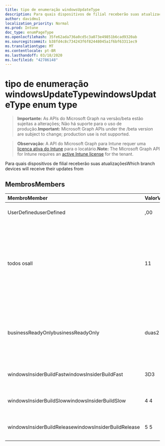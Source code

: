 ```yaml
---
title: tipo de enumeração windowsUpdateType
description: Para quais dispositivos de filial receberão suas atualizações
author: davidmu1
localization_priority: Normal
ms.prod: Intune
doc_type: enumPageType
ms.openlocfilehash: 35fe62ada736a0cd5c3a073e49851b6cad9320ab
ms.sourcegitcommit: b38fd4c8c734243f6f82448045a1f6bf63311ec9
ms.translationtype: MT
ms.contentlocale: pt-BR
ms.lasthandoff: 03/18/2020
ms.locfileid: "42786148"
---
```

# <a name="windowsupdatetype-enum-type"></a><span data-ttu-id="10083-103">tipo de enumeração windowsUpdateType</span><span class="sxs-lookup"><span data-stu-id="10083-103">windowsUpdateType enum type</span></span>

> <span data-ttu-id="10083-104">**Importante:** As APIs do Microsoft Graph na versão/beta estão sujeitas a alterações; Não há suporte para o uso de produção.</span><span class="sxs-lookup"><span data-stu-id="10083-104">**Important:** Microsoft Graph APIs under the /beta version are subject to change; production use is not supported.</span></span>

> <span data-ttu-id="10083-105">**Observação:** A API do Microsoft Graph para Intune requer uma [licença ativa do Intune](https://go.microsoft.com/fwlink/?linkid=839381) para o locatário.</span><span class="sxs-lookup"><span data-stu-id="10083-105">**Note:** The Microsoft Graph API for Intune requires an [active Intune license](https://go.microsoft.com/fwlink/?linkid=839381) for the tenant.</span></span>

<span data-ttu-id="10083-106">Para quais dispositivos de filial receberão suas atualizações</span><span class="sxs-lookup"><span data-stu-id="10083-106">Which branch devices will receive their updates from</span></span>

## <a name="members"></a><span data-ttu-id="10083-107">Membros</span><span class="sxs-lookup"><span data-stu-id="10083-107">Members</span></span>
|<span data-ttu-id="10083-108">Membro</span><span class="sxs-lookup"><span data-stu-id="10083-108">Member</span></span>|<span data-ttu-id="10083-109">Valor</span><span class="sxs-lookup"><span data-stu-id="10083-109">Value</span></span>|<span data-ttu-id="10083-110">Descrição</span><span class="sxs-lookup"><span data-stu-id="10083-110">Description</span></span>|
|:---|:---|:---|
|<span data-ttu-id="10083-111">UserDefined</span><span class="sxs-lookup"><span data-stu-id="10083-111">userDefined</span></span>|<span data-ttu-id="10083-112">,0</span><span class="sxs-lookup"><span data-stu-id="10083-112">0</span></span>|<span data-ttu-id="10083-113">Permite que o usuário defina.</span><span class="sxs-lookup"><span data-stu-id="10083-113">Allow the user to set.</span></span>|
|<span data-ttu-id="10083-114">todos os</span><span class="sxs-lookup"><span data-stu-id="10083-114">all</span></span>|<span data-ttu-id="10083-115">1</span><span class="sxs-lookup"><span data-stu-id="10083-115">1</span></span>|<span data-ttu-id="10083-116">Canal semestral (direcionado).</span><span class="sxs-lookup"><span data-stu-id="10083-116">Semi-annual Channel (Targeted).</span></span> <span data-ttu-id="10083-117">O dispositivo obtém todas as atualizações de recursos aplicáveis do canal semestral (direcionado).</span><span class="sxs-lookup"><span data-stu-id="10083-117">Device gets all applicable feature updates from Semi-annual Channel (Targeted).</span></span>|
|<span data-ttu-id="10083-118">businessReadyOnly</span><span class="sxs-lookup"><span data-stu-id="10083-118">businessReadyOnly</span></span>|<span data-ttu-id="10083-119">duas</span><span class="sxs-lookup"><span data-stu-id="10083-119">2</span></span>|<span data-ttu-id="10083-120">Canal semestral.</span><span class="sxs-lookup"><span data-stu-id="10083-120">Semi-annual Channel.</span></span> <span data-ttu-id="10083-121">O dispositivo Obtém atualizações de recursos do canal semestral.</span><span class="sxs-lookup"><span data-stu-id="10083-121">Device gets feature updates from Semi-annual Channel.</span></span>|
|<span data-ttu-id="10083-122">windowsInsiderBuildFast</span><span class="sxs-lookup"><span data-stu-id="10083-122">windowsInsiderBuildFast</span></span>|<span data-ttu-id="10083-123">3D</span><span class="sxs-lookup"><span data-stu-id="10083-123">3</span></span>|<span data-ttu-id="10083-124">Compilação do Windows Insider-Fast</span><span class="sxs-lookup"><span data-stu-id="10083-124">Windows Insider build - Fast</span></span>|
|<span data-ttu-id="10083-125">windowsInsiderBuildSlow</span><span class="sxs-lookup"><span data-stu-id="10083-125">windowsInsiderBuildSlow</span></span>|<span data-ttu-id="10083-126">4 </span><span class="sxs-lookup"><span data-stu-id="10083-126">4</span></span>|<span data-ttu-id="10083-127">Compilação do Windows Insider-lenta</span><span class="sxs-lookup"><span data-stu-id="10083-127">Windows Insider build - Slow</span></span>|
|<span data-ttu-id="10083-128">windowsInsiderBuildRelease</span><span class="sxs-lookup"><span data-stu-id="10083-128">windowsInsiderBuildRelease</span></span>|<span data-ttu-id="10083-129">5 </span><span class="sxs-lookup"><span data-stu-id="10083-129">5</span></span>|<span data-ttu-id="10083-130">Versão de lançamento do Windows Insider</span><span class="sxs-lookup"><span data-stu-id="10083-130">Release Windows Insider build</span></span>|



